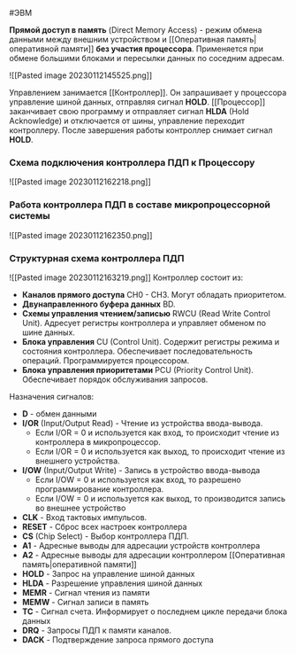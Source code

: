 #ЭВМ 

**Прямой доступ в память** (Direct Memory Access) - режим обмена данными между внешним устройством и [[Оперативная память|оперативной памяти]] **без участия процессора**. Применяется при обмене большими блоками и пересылки данных по соседним адресам.

![[Pasted image 20230112145525.png]]

Управлением занимается [[Контроллер]]. Он запрашивает у процессора управление шиной данных, отправляя сигнал **HOLD**. [[Процессор]] заканчивает свою программу и отправляет сигнал **HLDA** (Hold Acknowledge) и отключается от шины, управление переходит контроллеру. После завершения работы контроллер снимает сигнал **HOLD**.

### Схема подключения контроллера ПДП к Процессору
![[Pasted image 20230112162218.png]]
### Работа контроллера ПДП в составе микропроцессорной системы
![[Pasted image 20230112162350.png]]

### Структурная схема контроллера ПДП
![[Pasted image 20230112163219.png]]
Контроллер состоит из:
- **Каналов прямого доступа** CH0 - CH3. Могут обладать приоритетом.
- **Двунаправленного буфера данных** BD.
- **Схемы управления чтением/записью** RWCU (Read Write Control Unit). Адресует регистры контроллера и управляет обменом по шине данных.
- **Блока управления** CU (Control Unit). Содержит регистры режима и состояния контроллера. Обеспечивает последовательность операций. Программируется процессором.
- **Блока управления приоритетами** PCU (Priority Control Unit). Обеспечивает порядок обслуживания запросов.

Назначения сигналов:
- **D** - обмен данными
- **I/OR** (Input/Output Read) - Чтение из устройства ввода-вывода.
	- Если I/OR = 0 и используется как вход, то происходит чтение из контроллера в микропроцессор.
	- Если I/OR = 0 и используется как выход, то происходит чтение из внешнего устройства.
- **I/OW** (Input/Output Write) - Запись в устройство ввода-вывода
	- Если I/OW = 0 и используется как вход, то разрешено программирование контроллера.
	- Если I/OW = 0 и используется как выход, то производится запись во внешнее устройство
- **CLK** - Вход тактовых импульсов.
- **RESET** - Сброс всех настроек контроллера
- **CS** (Chip Select) - Выбор контроллера ПДП.
- **A1** - Адресные выводы для адресации устройств контроллера
- **A2** - Адресные выводы для адресации контроллером [[Оперативная память|оперативной памяти]]
- **HOLD** - Запрос на управление шиной данных
- **HLDA** - Разрешение управления шиной данных
- **MEMR** - Сигнал чтения из памяти
- **MEMW** - Сигнал записи в память
- **TC** - Сигнал счета. Информирует о последнем цикле передачи блока данных
- **DRQ** - Запросы ПДП к памяти каналов.
- **DACK** - Подтверждение запроса прямого доступа 
